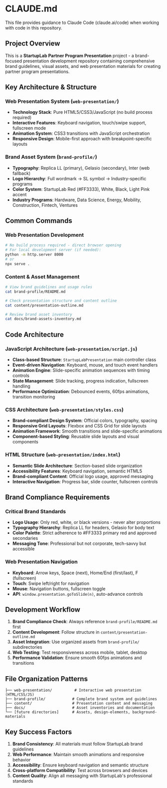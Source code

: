 # CLAUDE.md

This file provides guidance to Claude Code (claude.ai/code) when working with code in this repository.

## Project Overview

This is a **StartupLab Partner Program Presentation** project - a brand-focused presentation development repository containing comprehensive brand guidelines, visual assets, and web presentation materials for creating partner program presentations.

## Key Architecture & Structure

### Web Presentation System (`web-presentation/`)
- **Technology Stack**: Pure HTML5/CSS3/JavaScript (no build process required)
- **Interactive Features**: Keyboard navigation, touch/swipe support, fullscreen mode
- **Animation System**: CSS3 transitions with JavaScript orchestration
- **Responsive Design**: Mobile-first approach with breakpoint-specific layouts

### Brand Asset System (`brand-profile/`)
- **Typography**: Replica LL (primary), Gelasio (secondary), Inter (web fallback)
- **Logo Hierarchy**: Full wordmark → SL symbol → Industry-specific programs
- **Color System**: StartupLab Red (#FF3333), White, Black, Light Pink accent
- **Industry Programs**: Hardware, Data Science, Energy, Mobility, Construction, Fintech, Ventures

## Common Commands

### Web Presentation Development
```bash
# No build process required - direct browser opening
# For local development server (if needed):
python -m http.server 8000
# or
npx serve .
```

### Content & Asset Management
```bash
# View brand guidelines and usage rules
cat brand-profile/README.md

# Check presentation structure and content outline
cat content/presentation-outline.md

# Review brand asset inventory
cat docs/brand-assets-inventory.md
```

## Code Architecture

### JavaScript Architecture (`web-presentation/script.js`)
- **Class-based Structure**: `StartupLabPresentation` main controller class
- **Event-driven Navigation**: Keyboard, mouse, and touch event handlers
- **Animation Engine**: Slide-specific animation sequences with timing controls
- **State Management**: Slide tracking, progress indication, fullscreen handling
- **Performance Optimization**: Debounced events, 60fps animations, transition monitoring

### CSS Architecture (`web-presentation/styles.css`)
- **Brand-compliant Design System**: Official colors, typography, spacing
- **Responsive Grid Layouts**: Flexbox and CSS Grid for slide layouts
- **Animation Framework**: Smooth transitions and slide-specific animations
- **Component-based Styling**: Reusable slide layouts and visual components

### HTML Structure (`web-presentation/index.html`)
- **Semantic Slide Architecture**: Section-based slide organization
- **Accessibility Features**: Keyboard navigation, semantic HTML5
- **Brand-compliant Content**: Official logo usage, approved messaging
- **Interactive Navigation**: Progress bar, slide counter, fullscreen controls

## Brand Compliance Requirements

### Critical Brand Standards
- **Logo Usage**: Only red, white, or black versions - never alter proportions
- **Typography Hierarchy**: Replica LL for headers, Gelasio for body text
- **Color Palette**: Strict adherence to #FF3333 primary red and approved secondaries
- **Messaging Tone**: Professional but not corporate, tech-savvy but accessible

### Web Presentation Navigation
- **Keyboard**: Arrow keys, Space (next), Home/End (first/last), F (fullscreen)
- **Touch**: Swipe left/right for navigation
- **Mouse**: Navigation buttons, fullscreen toggle
- **API**: `window.presentation.goToSlide(n)`, auto-advance controls

## Development Workflow

1. **Brand Compliance Check**: Always reference `brand-profile/README.md` first
2. **Content Development**: Follow structure in `content/presentation-outline.md`
3. **Asset Integration**: Use organized assets from `brand-profile/` subdirectories
4. **Web Testing**: Test responsiveness across mobile, tablet, desktop
5. **Performance Validation**: Ensure smooth 60fps animations and transitions

## File Organization Patterns

```
├── web-presentation/          # Interactive web presentation (HTML/CSS/JS)
├── brand-profile/            # Complete brand system and guidelines
├── content/                  # Presentation content and messaging
├── docs/                     # Asset inventories and documentation
└── [future directories]      # Assets, design-elements, background-materials
```

## Key Success Factors

1. **Brand Consistency**: All materials must follow StartupLab brand guidelines
2. **Web Performance**: Maintain smooth animations and responsive behavior
3. **Accessibility**: Ensure keyboard navigation and semantic structure
4. **Cross-platform Compatibility**: Test across browsers and devices
5. **Content Quality**: Align all messaging with StartupLab's professional standards